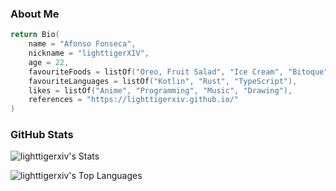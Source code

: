### About Me

```kotlin
return Bio(
    name = "Afonso Fonseca",
    nickname = "lighttigerXIV",
    age = 22,
    favouriteFoods = listOf("Oreo, Fruit Salad", "Ice Cream", "Bitoque", "Lasagna"),
    favouriteLanguages = listOf("Kotlin", "Rust", "TypeScript"),
    likes = listOf("Anime", "Programming", "Music", "Drawing"),
    references = "https://lighttigerxiv.github.io/"
)
```

### GitHub Stats
<div>
    
![lighttigerxiv's Stats](https://github-readme-stats.vercel.app/api?username=lighttigerxiv&theme=dracula&show_icons=true&hide_border=true&count_private=true)
</div>

<div>
    
![lighttigerxiv's Top Languages](https://github-readme-stats.vercel.app/api/top-langs/?username=lighttigerxiv&theme=dracula&show_icons=true&hide_border=true&layout=compact)
</div>

